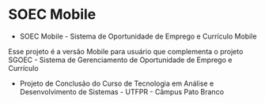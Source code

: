 # SOEC Mobile
* SOEC Mobile - Sistema de Oportunidade de Emprego e Currículo Mobile

Esse projeto é a versão Mobile para usuário que complementa o projeto SGOEC - Sistema de Gerenciamento de Oportunidade de Emprego e Currículo
* Projeto de Conclusão do Curso de Tecnologia em Análise e Desenvolvimento de Sistemas - UTFPR - Câmpus Pato Branco
